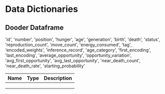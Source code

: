# Data Dictionaries

## Dooder Dataframe
'id', 
'number', 
'position', 
'hunger', 
'age', 
'generation', 
'birth',
'death', 
'status', 
'reproduction_count', 
'move_count',
'energy_consumed', 
'tag', 
'encoded_weights', 
'inference_record',
'age_category', 
'first_encoding', 
'last_encoding',
'average_opportunity', 
'opportunity_variation', 
'avg_first_opportunity',
'avg_last_opportunity', 
'near_death_count', 
'near_death_rate',
'starting_probability'

| Name | Type | Description |
|------|------|-------------|
|      |      |             |
|      |      |             |
|      |      |             |
